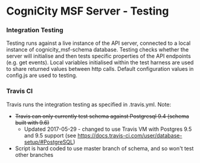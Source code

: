 CogniCity MSF Server - Testing
==============================

### Integration Testing
Testing runs against a live instance of the API server, connected to a local instance of cognicity_msf-schema database. Testing checks whether the server will initialise and then tests specific properties of the API endpoints (e.g. get events). Local variables initialised within the test harness are used to share returned values between http calls. Default configuration values in config.js are used to testing.

### Travis CI
Travis runs the integration testing as specified in .travis.yml. Note:
- ~~Travis can only currently test schema against Postgresql 9.4 (schema built with 9.6)~~
  - Updated 2017-05-29 - changed to use Travis VM with Postgres 9.5 and 9.5 support (see https://docs.travis-ci.com/user/database-setup/#PostgreSQL)
- Script is hard coded to use master branch of schema, and so won't test other branches
